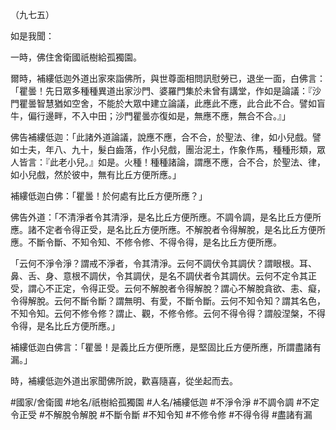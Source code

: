 （九七五）

如是我聞：

一時，佛住舍衛國祇樹給孤獨園。

爾時，補縷低迦外道出家來詣佛所，與世尊面相問訊慰勞已，退坐一面，白佛言：「瞿曇！先日眾多種種異道出家沙門、婆羅門集於未曾有講堂，作如是論議：『沙門瞿曇智慧猶如空舍，不能於大眾中建立論議，此應此不應，此合此不合。譬如盲牛，偏行邊畔，不入中田；沙門瞿曇亦復如是，無應不應，無合不合。』」

佛告補縷低迦：「此諸外道論議，說應不應，合不合，於聖法、律，如小兒戲。譬如士夫，年八、九十，髮白齒落，作小兒戲，團治泥土，作象作馬，種種形類，眾人皆言：『此老小兒。』如是。火種！種種諸論，謂應不應，合不合，於聖法、律，如小兒戲，然於彼中，無有比丘方便所應。」

補縷低迦白佛：「瞿曇！於何處有比丘方便所應？」

佛告外道：「不清淨者令其清淨，是名比丘方便所應。不調令調，是名比丘方便所應。諸不定者令得正受，是名比丘方便所應。不解脫者令得解脫，是名比丘方便所應。不斷令斷、不知令知、不修令修、不得令得，是名比丘方便所應。

「云何不淨令淨？謂戒不淨者，令其清淨。云何不調伏令其調伏？謂眼根。耳、鼻、舌、身、意根不調伏，令其調伏，是名不調伏者令其調伏。云何不定令其正受，謂心不正定，令得正受。云何不解脫者令得解脫？謂心不解脫貪欲、恚、癡，令得解脫。云何不斷令斷？謂無明、有愛，不斷令斷。云何不知令知？謂其名色，不知令知。云何不修令修？謂止、觀，不修令修。云何不得令得？謂般涅槃，不得令得，是名比丘方便所應。」

補縷低迦白佛言：「瞿曇！是義比丘方便所應，是堅固比丘方便所應，所謂盡諸有漏。」

時，補縷低迦外道出家聞佛所說，歡喜隨喜，從坐起而去。

#國家/舍衛國
#地名/祇樹給孤獨園
#人名/補縷低迦
#不淨令淨
#不調令調
#不定令正受
#不解脫令解脫
#不斷令斷
#不知令知
#不修令修
#不得令得
#盡諸有漏
